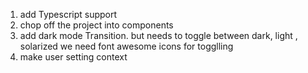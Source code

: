 1. add Typescript support
1. chop off the project into components
1. add dark mode Transition. but needs to toggle between dark, light , solarized
   we need font awesome icons for togglling
1. make user setting context
